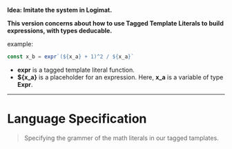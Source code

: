 **Idea: Imitate the system in Logimat.**


**This version concerns about how to use Tagged Template Literals to build expressions, with types deducable.**

example:

```ts
const x_b = expr`(${x_a} + 1)^2 / ${x_a}`
```

- **expr** is a tagged template literal function.
- **${x_a}** is a placeholder for an expression. Here, **x_a** is a variable of type **Expr**.

---

# Language Specification

> Specifying the grammer of the math literals in our tagged tamplates.


		